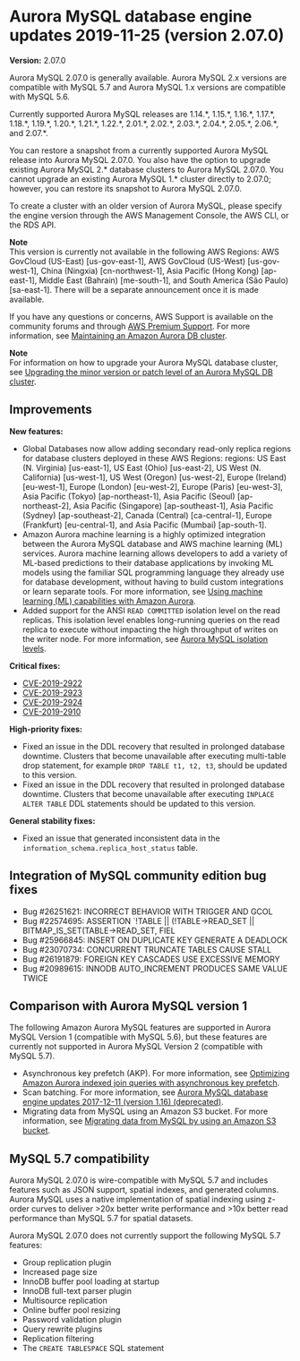 # Aurora MySQL database engine updates 2019\-11\-25 \(version 2\.07\.0\)<a name="AuroraMySQL.Updates.2070"></a>

**Version:** 2\.07\.0

Aurora MySQL 2\.07\.0 is generally available\. Aurora MySQL 2\.x versions are compatible with MySQL 5\.7 and Aurora MySQL 1\.x versions are compatible with MySQL 5\.6\.

 Currently supported Aurora MySQL releases are 1\.14\.\*, 1\.15\.\*, 1\.16\.\*, 1\.17\.\*, 1\.18\.\*, 1\.19\.\*, 1\.20\.\*, 1\.21\.\*, 1\.22\.\*, 2\.01\.\*, 2\.02\.\*, 2\.03\.\*, 2\.04\.\*, 2\.05\.\*, 2\.06\.\*, and 2\.07\.\*\. 

 You can restore a snapshot from a currently supported Aurora MySQL release into Aurora MySQL 2\.07\.0\. You also have the option to upgrade existing Aurora MySQL 2\.\* database clusters to Aurora MySQL 2\.07\.0\. You cannot upgrade an existing Aurora MySQL 1\.\* cluster directly to 2\.07\.0; however, you can restore its snapshot to Aurora MySQL 2\.07\.0\. 

 To create a cluster with an older version of Aurora MySQL, please specify the engine version through the AWS Management Console, the AWS CLI, or the RDS API\. 

**Note**  
 This version is currently not available in the following AWS Regions: AWS GovCloud \(US\-East\) \[us\-gov\-east\-1\], AWS GovCloud \(US\-West\) \[us\-gov\-west\-1\], China \(Ningxia\) \[cn\-northwest\-1\], Asia Pacific \(Hong Kong\) \[ap\-east\-1\], Middle East \(Bahrain\) \[me\-south\-1\], and South America \(São Paulo\) \[sa\-east\-1\]\. There will be a separate announcement once it is made available\. 

If you have any questions or concerns, AWS Support is available on the community forums and through [AWS Premium Support](http://aws.amazon.com/support)\. For more information, see [Maintaining an Amazon Aurora DB cluster](USER_UpgradeDBInstance.Maintenance.md)\.

**Note**  
For information on how to upgrade your Aurora MySQL database cluster, see [Upgrading the minor version or patch level of an Aurora MySQL DB cluster](AuroraMySQL.Updates.Patching.md)\.

## Improvements<a name="AuroraMySQL.Updates.2070.Improvements"></a>

 **New features:** 
+  Global Databases now allow adding secondary read\-only replica regions for database clusters deployed in these AWS Regions: regions: US East \(N\. Virginia\) \[us\-east\-1\], US East \(Ohio\) \[us\-east\-2\], US West \(N\. California\) \[us\-west\-1\], US West \(Oregon\) \[us\-west\-2\], Europe \(Ireland\) \[eu\-west\-1\], Europe \(London\) \[eu\-west\-2\], Europe \(Paris\) \[eu\-west\-3\], Asia Pacific \(Tokyo\) \[ap\-northeast\-1\], Asia Pacific \(Seoul\) \[ap\-northeast\-2\], Asia Pacific \(Singapore\) \[ap\-southeast\-1\], Asia Pacific \(Sydney\) \[ap\-southeast\-2\], Canada \(Central\) \[ca\-central\-1\], Europe \(Frankfurt\) \[eu\-central\-1\], and Asia Pacific \(Mumbai\) \[ap\-south\-1\]\. 
+  Amazon Aurora machine learning is a highly optimized integration between the Aurora MySQL database and AWS machine learning \(ML\) services\. Aurora machine learning allows developers to add a variety of ML\-based predictions to their database applications by invoking ML models using the familiar SQL programming language they already use for database development, without having to build custom integrations or learn separate tools\. For more information, see [Using machine learning \(ML\) capabilities with Amazon Aurora](https://docs.aws.amazon.com/AmazonRDS/latest/AuroraUserGuide/aurora-ml.html)\. 
+  Added support for the ANSI `READ COMMITTED` isolation level on the read replicas\. This isolation level enables long\-running queries on the read replica to execute without impacting the high throughput of writes on the writer node\. For more information, see [Aurora MySQL isolation levels](https://docs.aws.amazon.com/AmazonRDS/latest/AuroraUserGuide/AuroraMySQL.Reference.html#AuroraMySQL.Reference.IsolationLevels)\. 

 **Critical fixes:** 
+ [CVE\-2019\-2922](https://cve.mitre.org/cgi-bin/cvename.cgi?name=CVE-2019-2922)
+ [CVE\-2019\-2923](https://cve.mitre.org/cgi-bin/cvename.cgi?name=CVE-2019-2923)
+ [CVE\-2019\-2924](https://cve.mitre.org/cgi-bin/cvename.cgi?name=CVE-2019-2924)
+ [CVE\-2019\-2910](https://cve.mitre.org/cgi-bin/cvename.cgi?name=CVE-2019-2910)

 **High\-priority fixes:** 
+  Fixed an issue in the DDL recovery that resulted in prolonged database downtime\. Clusters that become unavailable after executing multi\-table drop statement, for example `DROP TABLE t1, t2, t3`, should be updated to this version\. 
+  Fixed an issue in the DDL recovery that resulted in prolonged database downtime\. Clusters that become unavailable after executing `INPLACE ALTER TABLE` DDL statements should be updated to this version\. 

 **General stability fixes:** 
+  Fixed an issue that generated inconsistent data in the `information_schema.replica_host_status` table\. 

## Integration of MySQL community edition bug fixes<a name="AuroraMySQL.Updates.2070.Patches"></a>
+  Bug \#26251621: INCORRECT BEHAVIOR WITH TRIGGER AND GCOL 
+  Bug \#22574695: ASSERTION `\!TABLE \|\| \(\!TABLE\->READ\_SET \|\| BITMAP\_IS\_SET\(TABLE\->READ\_SET, FIEL 
+  Bug \#25966845: INSERT ON DUPLICATE KEY GENERATE A DEADLOCK 
+  Bug \#23070734: CONCURRENT TRUNCATE TABLES CAUSE STALL 
+  Bug \#26191879: FOREIGN KEY CASCADES USE EXCESSIVE MEMORY 
+  Bug \#20989615: INNODB AUTO\_INCREMENT PRODUCES SAME VALUE TWICE 

## Comparison with Aurora MySQL version 1<a name="AuroraMySQL.Updates.2070.Compare56"></a>

The following Amazon Aurora MySQL features are supported in Aurora MySQL Version 1 \(compatible with MySQL 5\.6\), but these features are currently not supported in Aurora MySQL Version 2 \(compatible with MySQL 5\.7\)\.
+ Asynchronous key prefetch \(AKP\)\. For more information, see [Optimizing Amazon Aurora indexed join queries with asynchronous key prefetch](AuroraMySQL.BestPractices.md#Aurora.BestPractices.AKP)\.
+ Scan batching\. For more information, see [Aurora MySQL database engine updates 2017\-12\-11 \(version 1\.16\) \(deprecated\)](AuroraMySQL.Updates.20171211.md)\.
+ Migrating data from MySQL using an Amazon S3 bucket\. For more information, see [Migrating data from MySQL by using an Amazon S3 bucket](AuroraMySQL.Migrating.ExtMySQL.md#AuroraMySQL.Migrating.ExtMySQL.S3)\.

## MySQL 5\.7 compatibility<a name="AuroraMySQL.Updates.2070.Compatibility"></a>

Aurora MySQL 2\.07\.0 is wire\-compatible with MySQL 5\.7 and includes features such as JSON support, spatial indexes, and generated columns\. Aurora MySQL uses a native implementation of spatial indexing using z\-order curves to deliver >20x better write performance and >10x better read performance than MySQL 5\.7 for spatial datasets\.

Aurora MySQL 2\.07\.0 does not currently support the following MySQL 5\.7 features:
+ Group replication plugin
+ Increased page size
+ InnoDB buffer pool loading at startup
+ InnoDB full\-text parser plugin
+ Multisource replication
+ Online buffer pool resizing
+ Password validation plugin
+ Query rewrite plugins
+ Replication filtering
+ The `CREATE TABLESPACE` SQL statement